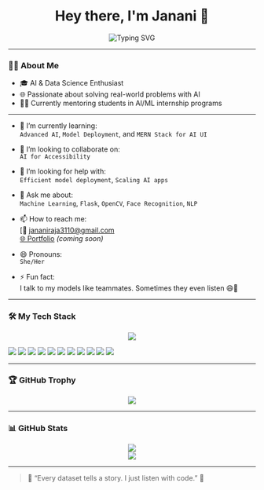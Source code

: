 <h1 align="center">Hey there, I'm Janani 👋</h1>

<p align="center">
  <img src="https://readme-typing-svg.herokuapp.com?font=Fira+Code&size=24&pause=1000&color=F75C7E&center=true&vCenter=true&width=500&lines= AI+%7C+ML+%7C+Deep+Learning+%7C+NLP+%7C+Python"alt="Typing SVG" />
</p>

---

### 👩‍💻 About Me

- 🎓 AI & Data Science Enthusiast  
- 🌐 Passionate about solving real-world problems with AI  
- 🧑‍🏫 Currently mentoring students in AI/ML internship programs  
 

---

- 🌱 I’m currently learning:  
  `Advanced AI`, `Model Deployment`, and `MERN Stack for AI UI`

- 👯 I’m looking to collaborate on:  
  `AI for Accessibility`

- 🤔 I’m looking for help with:  
  `Efficient model deployment`, `Scaling AI apps`

- 💬 Ask me about:  
  `Machine Learning`, `Flask`, `OpenCV`, `Face Recognition`, `NLP`

- 📫 How to reach me:  
  [📧 jananiraja3110@gmail.com  
  [🌐 Portfolio](https://your-portfolio-link.com) *(coming soon)*

- 😄 Pronouns:  
  `She/Her`

- ⚡ Fun fact:  
  I talk to my models like teammates. Sometimes they even listen 😄🤖

---

### 🛠️ My Tech Stack

<p align="center">
  <img src="https://img.shields.io/badge/-Python-FFD43B?style=for-the-badge&logo=python&logoColor=blue" />
</p>

<p>
  <img src="https://img.shields.io/badge/-TensorFlow-05122A?style=flat&logo=tensorflow" />
  <img src="https://img.shields.io/badge/-Pandas-05122A?style=flat&logo=pandas" />
  <img src="https://img.shields.io/badge/-NumPy-05122A?style=flat&logo=numpy" />
  <img src="https://img.shields.io/badge/-ScikitLearn-05122A?style=flat&logo=scikit-learn" />
  <img src="https://img.shields.io/badge/-OpenCV-05122A?style=flat&logo=opencv" />
  <img src="https://img.shields.io/badge/-Flask-05122A?style=flat&logo=flask" />
  <img src="https://img.shields.io/badge/-Streamlit-05122A?style=flat&logo=streamlit" />
  <img src="https://img.shields.io/badge/-React-05122A?style=flat&logo=react" />
  <img src="https://img.shields.io/badge/-TailwindCSS-05122A?style=flat&logo=tailwind-css" />
  <img src="https://img.shields.io/badge/-MySQL-05122A?style=flat&logo=mysql" />
  <img src="https://img.shields.io/badge/-GitHub-05122A?style=flat&logo=github" />
</p>

---

### 🏆 GitHub Trophy

<p align="center">
  <img src="https://github-profile-trophy.vercel.app/?username=janani31&theme=radical&column=4" />
</p>

---

### 📊 GitHub Stats

<p align="center">
  <img src="https://github-readme-stats.vercel.app/api?username=janani31&show_icons=true&theme=radical" />
  <br/>
  <img src="https://github-readme-stats.vercel.app/api/top-langs/?username=janani31&layout=compact&theme=radical" />
</p>

---

> 💬 “Every dataset tells a story. I just listen with code.” 🎯


